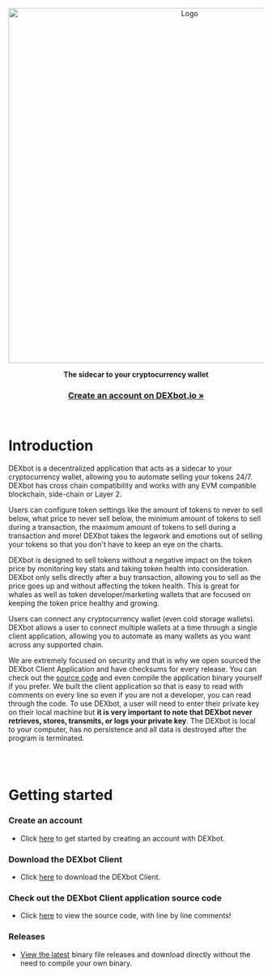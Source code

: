 <!-- PROJECT LOGO -->
<br />
<div align="center">
  <a href="#">
    <img src="https://github.com/DEXbotLLC/client/blob/main/assets/image.png" alt="Logo" width="700">
  </a>

  **<p align="center">The sidecar to your cryptocurrency wallet</p>**

  <h3 align="center">
    <a href="https://dexbot.io"><strong>Create an account on DEXbot.io »</strong></a>
  </h3>
</div>
<br>

# Introduction
DEXbot is a decentralized application that acts as a sidecar to your cryptocurrency wallet, allowing you to automate selling your tokens 24/7. DEXbot has cross chain compatibility and works with any EVM compatible blockchain, side-chain or Layer 2. 

Users can configure token settings like the amount of tokens to never to sell below, what price to never sell below, the minimum amount of tokens to sell during a transaction, the maximum amount of tokens to sell during a transaction and more! DEXbot takes the legwork and emotions out of selling your tokens so that you don't have to keep an eye on the charts.

DEXbot is designed to sell tokens without a negative impact on the token price by monitoring key stats and taking token health into consideration. DEXbot only sells directly after a buy transaction, allowing you to sell as the price goes up and without affecting the token health. This is great for whales as well as token developer/marketing wallets that are focused on keeping the token price healthy and growing.

Users can connect any cryptocurrency wallet (even cold storage wallets). DEXbot allows a user to connect multiple wallets at a time through a single client application, allowing you to automate as many wallets as you want across any supported chain. 

We are extremely focused on security and that is why we open sourced the DEXbot Client Application and have checksums for every release. You can check out the [source code]() and even compile the application binary yourself if you prefer. We built the client application so that is easy to read with comments on every line so even if you are not a developer, you can read through the code. To use DEXbot, a user will need to enter their private key on their local machine but **it is very important to note that DEXbot never retrieves, stores, transmits, or logs your private key**. The DEXbot is local to your computer, has no persistence and all data is destroyed after the program is terminated. 
 

<br><br>
# Getting started

### Create an account
- Click [here](https://www.dexbot.io) to get started by creating an account with DEXbot.

### Download the DEXbot Client
- Click [here](https://github.com/DEXbotLLC/DEXbot_Client/wiki/2.-Installation) to download the DEXbot Client.

### Check out the DEXbot Client application source code
- Click [here](../../) to view the source code, with line by line comments!

### Releases
- [View the latest](../../releases/) binary file releases and download directly without the need to compile your own binary.
